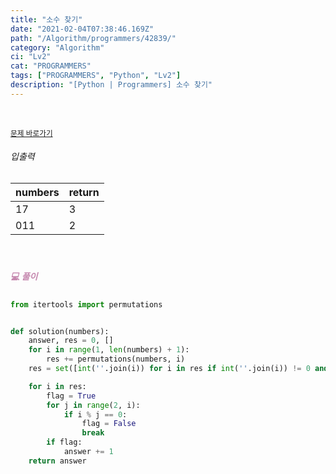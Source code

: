 ```yaml
---
title: "소수 찾기"
date: "2021-02-04T07:38:46.169Z"
path: "/Algorithm/programmers/42839/"
category: "Algorithm"
ci: "Lv2"
cat: "PROGRAMMERS"
tags: ["PROGRAMMERS", "Python", "Lv2"]
description: "[Python | Programmers] 소수 찾기"
---
```


<br />

<a href="https://programmers.co.kr/learn/courses/30/lessons/42839"><small>문제 바로가기</small></a>

###### 입출력

| numbers | return |
| ------- | ------ |
| 17      | 3      |
| 011     | 2      |

<br />

##### <h5 style="color:#C587AE;">💻 풀이</h5>

```python
from itertools import permutations


def solution(numbers):
    answer, res = 0, []
    for i in range(1, len(numbers) + 1):
        res += permutations(numbers, i)
    res = set([int(''.join(i)) for i in res if int(''.join(i)) != 0 and int(''.join(i)) != 1])

    for i in res:
        flag = True
        for j in range(2, i):
            if i % j == 0:
                flag = False
                break
        if flag:
            answer += 1
    return answer
```

<br />

